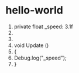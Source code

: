 # hello-world


1.  private float _speed: 3.1f
2. 
3. 
4.  void Update ()
5.  {
6.    Debug.log("_speed");
7.  }
